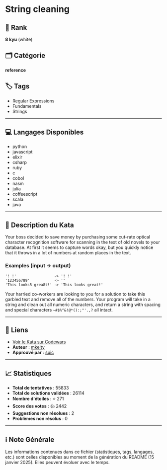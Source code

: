 # String cleaning

## 🏅 Rank
**8 kyu** (white)

## 🗂️ Catégorie
**reference**

## 🏷️ Tags
- Regular Expressions
- Fundamentals
- Strings

---

## 💻 Langages Disponibles
- python
- javascript
- elixir
- csharp
- ruby
- c
- cobol
- nasm
- julia
- coffeescript
- scala
- java

---

## 📜 Description du Kata

Your boss decided to save money by purchasing some cut-rate optical character recognition software for scanning in the text of old novels to your database. At first it seems to capture words okay, but you quickly notice that it throws in a lot of numbers at random places in the text.

### Examples (input -> output)

```
'! !'                 -> '! !'
'123456789'           -> ''
'This looks5 grea8t!' -> 'This looks great!'

```

Your harried co-workers are looking to you for a solution to take this garbled text and remove all of the numbers. Your program will take in a string and clean out all numeric characters, and return a string with spacing and special characters `~#$%^&!@*():;"'.,?` all intact.


---

## 🔗 Liens
- [Voir le Kata sur Codewars](https://www.codewars.com/kata/57e1e61ba396b3727c000251)
- **Auteur** : [mkelty](https://www.codewars.com/users/mkelty)
- **Approuvé par** : [suic](https://www.codewars.com/users/suic)

---

## 📈 Statistiques
- **Total de tentatives** : 55833
- **Total de solutions validées** : 26114
- **Nombre d'étoiles** : ⭐ 271
- **Score des votes** : 👍 2442
- **Suggestions non résolues** : 2
- **Problèmes non résolus** : 0

---

## ℹ️ Note Générale
Les informations contenues dans ce fichier (statistiques, tags, langages, etc.) sont celles disponibles au moment de la génération du README (15 janvier 2025). Elles peuvent évoluer avec le temps.
